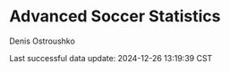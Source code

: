 # Advanced Soccer Statistics
Denis Ostroushko

<!-- gfm -->

Last successful data update: 2024-12-26 13:19:39 CST
